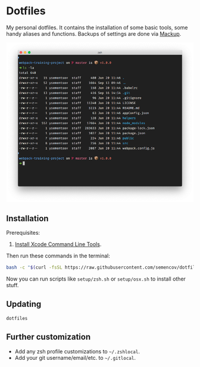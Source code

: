 # Dotfiles

My personal dotfiles. It contains the installation of some basic tools, some handy aliases and functions. Backups of settings are done via [Mackup](https://github.com/lra/mackup).

![screenshot](https://raw.githubusercontent.com/semencov/dotfiles/master/screenshot.png)

## Installation

Prerequisites:

1. [Install Xcode Command Line Tools](http://railsapps.github.io/xcode-command-line-tools.html).

Then run these commands in the terminal:

```sh
bash -c "$(curl -fsSL https://raw.githubusercontent.com/semencov/dotfiles/master/install.sh)"
```

Now you can run scripts like `setup/zsh.sh` or `setup/osx.sh` to install other stuff.

## Updating

```sh
dotfiles
```

## Further customization

- Add any zsh profile customizations to `~/.zshlocal`.
- Add your git username/email/etc. to `~/.gitlocal`.
